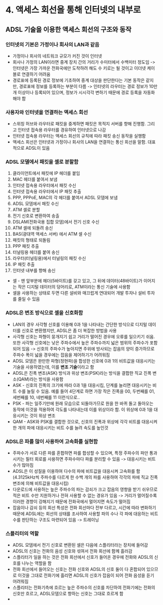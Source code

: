 # 4. 액세스 회선을 통해 인터넷의 내부로

## ADSL 기술을 이용한 액세스 회선의 구조와 동작

### 인터넷의 기본은 가정이나 회사의 LAN과 같음

- 가정이나 회사의 네트워크 규모가 커진 것이 인터넷
- 회사나 가정의 LAN이라면 중계 장치 간의 거리가 수미터에서 수백미터 정도임 -> 인터넷은 가장 가까운 전화국에만 도착하려 해도 수 키로는 될 것이고 이더넷 케이블로 연결하기 어려움
- 경로표에 등록된 경로 정보에 기초하여 중계 대상을 판단한다는 기본 동작은 같지만, 경로표에 정보를 등록하는 부분이 다름 -> 인터넷의 라우터는 경로 정보가 10만 개 이상이나 등록되어 있으며, 정보가 시시각각 변하기 때문에 경로 등록을 자동화해야 함

### 사용자와 인터넷을 연결하는 액세스 회선

- 스위칭 허브와 라우터로 패킷을 중계하면 패킷은 목적지 서버를 향해 진행함. 그리고 인터넷 접속용 라우터를 경유하여 인터넷으로 나감
- 인터넷 접속용 라우터는 액세스 회선의 규칙에 따라 패킷 송신 동작을 실행함
- 액세스 회선은 인터넷과 가정이나 회사의 LAN을 연결하는 통신 회선을 말함. 대표적으로 ADSL이 있음

### ADSL 모델에서 패킷을 셀로 분할함

1. 클라이언트에서 패킷에 IP 헤더를 붙임
2. MAC 헤더를 붙여서 보냄
3. 인터넷 접속용 라우터에서 패킷 수신
4. 인터넷 접속용 라우터에서 IP 패킷 추출
5. PPP, PPPoE, MAC의 각 헤더를 붙여서 ADSL 모뎀에 보냄
6. ADSL 모뎀에서 패킷 수신
7. ATM 셀로 분할
8. 전기 신호로 변환하여 송출
9. DSLAM(전화국용 집합 모뎀)에서 전기 신호 수신
10. ATM 셀에 되돌려 송신
11. BAS(광대역 액세스 서버) 에서 ATM 셀 수신
12. 패킷의 형태로 되돌림
13. PPP 패킷 추출
14. 터널링용 헤더를 붙여 송신
15. 라우터(터널링용)에서 터널링의 패킷 수신
16. IP 패킷 추출
17. 인터넷 내부를 향해 송신

- 셀 - 맨 앞부분에 헤더(5바이트)를 갖고 있고, 그 뒤에 데이터(48바이트)가 이어지는 작은 디지털 데이터의 덩어리로, ATM이라는 통신 기술에 사용함
- 셀을 사용하는 상태로 두면 다른 설비와 매끄럽게 연대되어 개발 투자나 설비 투자를 줄일 수 있음

### ADSL은 변조 방식으로 셀을 신호화함

- LAN의 경우 사각형 신호를 이용해 0과 1을 나타내는 간단한 방식으로 디지털 데이터를 신호로 변환했지만, ADSL은 좀 더 복잡한 방법을 사용
- 사각형 신호는 파형이 뭉개지기 쉽고 거리가 떨어진 경우에 오류를 일으키기 쉬움. 또한 사각형 신호에는 낮은 주파수에서 높은 주파수까지 넓은 범위의 주파수가 포함되어 있음 -> 신호의 주파수가 높아지면 주위에 방사되는 잡음의 양이 증가하므로 주파수 폭이 넓을 경우에는 잡음을 제어하기가 어려워짐
- ADSL 모뎀은 완만한 파형(정현파)을 합성한 신호에 0과 1의 비트값을 대응시키는 기술을 사용하였는데, 이를 **변조 기술**이라고 함
- ADSL은 진폭 변조(ASK) 방식과 위상 변조(PSK)라는 방식을 결합한 직교 진폭 변소(QAM)라는 방식을 사용함
- ASK - 신호의 진폭의 크기에 따라 0과 1을 대응시킴, 단계를 늘리면 대응시키는 비트 수를 늘릴 수 있음. 예를 들어 4단계로 하면 가장 작은 진폭을 00, 두번째를 01, 세번째를 10, 네번째를 11 이런식으로..
- PSK - 파는 일주기만에 원래 모습으로 되돌아가므로 원을 한 바퀴 돌고 돌아오는 동작에 이것을 적용하여 각도를 나타내는데 이를 위상이라 함. 이 위상에 0과 1을 대응시키는 것이 위상 변조
- QAM - ASK와 PSK를 결합한 것으로, 신호의 진폭과 위상에 각각 비트를 대응시켜 한 개의 파에 대응시키는 비트 수를 늘려 속도를 높인것

### ADSL은 파를 많이 사용하여 고속화를 실현함

- 주파수가 서로 다른 파를 혼합하면 파를 합성할 수 있으며, 특정 주파수의 파만 통과시키는 필터 회로를 사용하면 주파수마다 파를 분리할 수 있음 -> 대응시키는 비트 수가 많아짐
- ADSL은 이 성질을 이용하여 다수의 파에 비트값을 대응시켜 고속화를 함(4.3125kHz씩 주파수를 다르게 한 수백 개의 파를 사용하여 각각의 파에 직교 진폭 변조에 의해 비트값을 대응시킴)
- 다운로드에 사용하는 높은 주파수의 파는 감쇠가 크고 잡음의 영향을 받기 쉬우므로 적은 비트 수만 지원하거나 전혀 사용할 수 없는 경유가 있음 -> 거리가 멀어질수록 이러한 경향이 강해지기 때문에 전화국에서 멀어지면 속도가 떨어짐
- 잡음이나 감쇠 등의 회선 특성은 전화 회선마다 전부 다르고, 시간에 따라 변화하기 때문에 ADSL에는 회선의 상태를 조사하여 사용할 파의 수나 각 파에 대응하는 비트 수를 판단하는 구조도 마련되어 있음 -> 트레이닝

### 스플리터의 역할

- ADSL 모뎀에서 전기 신호로 변환된 셀은 다음에 스플리터라는 장치에 들어감
- ADSL의 신호는 전화의 음성 신호와 섞여서 전화 회선에 함께 흘러감
- 스플리터가 일을 하는 것은 전화 회선에서 신호가 들어온 경우에 전화와 ADSL의 신호를 나누는 역할을 함
- 전화 회선에서 들어오는 신호는 전화 신호와 ADSL의 신호 둘이 다 혼합되어 있으므로 이것을 그대로 전화기에 흘리면 ADSL의 신호가 잡음이 되어 전화 음성을 듣기 어려워짐
- 스플리터는 전화기측에 흐르는 높은 주파수의 신호를 차단하여 전화기에는 전화의 신호만 흐르고, ADSL모뎀으로 향하는 신호는 그대로 흐르게 함
- ​

